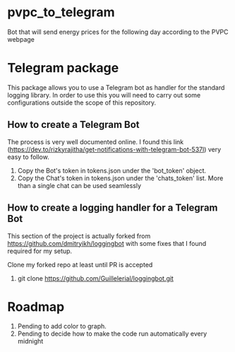 # pvpc_to_telegram
Bot that will send energy prices for the following day according to the PVPC webpage


# Telegram package
This package allows you to use a Telegram bot as handler for the standard logging library. In order to use this you will 
need to carry out some configurations outside the scope of this repository.

## How to create a Telegram Bot
The process is very well documented online. I found this link (https://dev.to/rizkyrajitha/get-notifications-with-telegram-bot-537l)
very easy to follow.

1) Copy the Bot's token in tokens.json under the 'bot_token' object.
2) Copy the Chat's token in tokens.json under the 'chats_token' list. More than a single chat can be used seamlessly

## How to create a logging handler for a Telegram Bot
This section of the project is actually forked from https://github.com/dmitryikh/loggingbot with some fixes that I 
found required for my setup.

Clone my forked repo at least until PR is accepted
1) git clone https://github.com/Guillelerial/loggingbot.git


# Roadmap

1) Pending to add color to graph.
2) Pending to decide how to make the code run automatically every midnight
